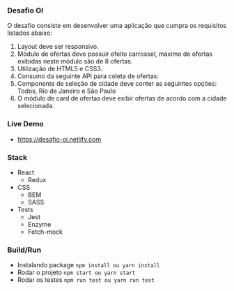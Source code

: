 ### Desafio OI

O desafio consiste em desenvolver uma aplicação que cumpra os requisitos listados abaixo:

1.  Layout deve ser responsivo.
2.  Módulo de ofertas deve possuir efeito carrossel, máximo de ofertas exibidas neste módulo são de 8 ofertas.
3.  Utilização de HTML5 e CSS3.
4.  Consumo da seguinte API para coleta de ofertas:
5.  Componente de seleção de cidade deve conter as seguintes opções: Todos, Rio de Janeiro e São Paulo
6.  O módulo de card de ofertas deve exibir ofertas de acordo com a cidade selecionada.

### Live Demo
- https://desafio-oi.netlify.com
### Stack
 - React
	 - Redux
- CSS 
	- BEM
	- SASS
- Tests
	- Jest
	- Enzyme
	- Fetch-mock

###  Build/Run
- Instalando package
`npm install ou yarn install`
- Rodar o projeto
`npm start ou yarn start`
- Rodar os testes
`npm run test ou yarn run test`
